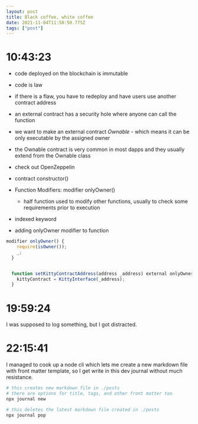 ```yaml
---
layout: post
title: Black coffee, white coffee
date: 2021-11-04T11:58:50.775Z
tags: ["post"]
---
```


# 10:43:23

- code deployed on the blockchain is immutable
- code is law
- if there is a flaw, you have to redeploy and have users use another contract address

- an external contract has a security hole where anyone can call the function
- we want to make an external contract _Ownable_ - which means it can be only executable by the assigned owner
- the Ownable contract is very common in most dapps and they usually extend from the Ownable class
- check out OpenZeppelin
- contract constructor()
- Function Modifiers: modifier onlyOwner()
  - half function used to modify other functions, usually to check some requirements prior to execution
- indexed keyword

- adding onlyOwner modifier to function

```javascript
modifier onlyOwner() {
    require(isOwner());
    _;
  }
```

```javascript

  function setKittyContractAddress(address _address) external onlyOwner{
    kittyContract = KittyInterface(_address);
  }
```

# 19:59:24

I was supposed to log something, but I got distracted.

# 22:15:41

I managed to cook up a node cli which lets me create a new markdown file with front matter template, so I get write in this dev journal without much resistance.

```bash
# this creates new markdown file in ./posts
# there are options for title, tags, and other front matter too
npx journal new

# this deletes the latest markdown file created in ./posts
npx journal pop
```
